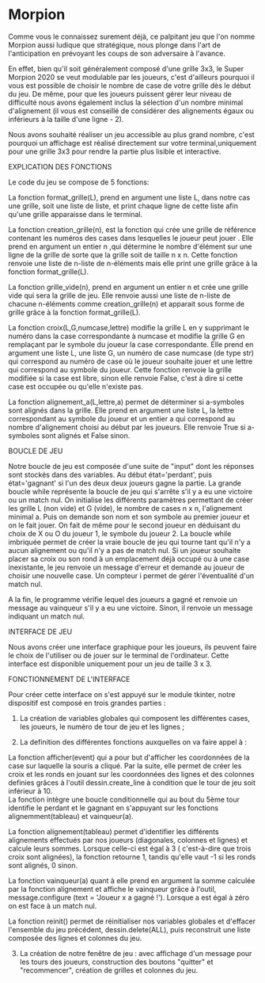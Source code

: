 # Morpion


Comme vous le connaissez  surement déjà, ce palpitant jeu que l'on nomme Morpion aussi ludique que stratégique, nous plonge dans l'art de l'anticipation en prévoyant les coups de son adversaire à l'avance.

En effet, bien qu'il soit généralement composé d'une grille 3x3, le Super Morpion 2020 se veut modulable par les joueurs, c'est d'ailleurs pourquoi il vous est possible de choisir le nombre de case de votre grille dès le début du jeu.
De même, pour que les joueurs puissent gérer leur niveau de difficulté nous avons également inclus la sélection d'un nombre minimal d'alignement (il vous est conseillé de considérer des alignements égaux ou inférieurs à la taille d'une ligne - 2).

Nous avons souhaité réaliser un jeu accessible au plus grand nombre, c'est pourquoi un affichage est réalisé directement sur votre terminal,uniquement pour une grille 3x3 pour rendre la partie plus lisible et interactive.



EXPLICATION DES FONCTIONS

Le code du jeu se compose de 5 fonctions:

La fonction format_grille(L), prend en argument une liste L, dans notre cas une grille, soit une liste de liste, et print chaque ligne de cette liste afin qu'une grille apparaisse dans le terminal.

La fonction creation_grille(n), est la fonction qui crée une grille de référence  contenant les numéros des cases dans lesquelles le joueur peut jouer . Elle prend en argument un entier n ,qui détermine le nombre d'élément sur une ligne de la grille de sorte que la grille soit de taille n x n. Cette fonction renvoie une liste de n-liste de n-éléments mais elle print une grille grâce à la fonction format_grille(L).

La fonction grille_vide(n), prend en argument un entier n et crée une grille vide qui sera la grille de jeu. Elle renvoie aussi une liste de n-liste de chacune n-éléments comme creation_grille(n) et apparait sous forme de grille grâce à la fonction format_grille(L).


La fonction croix(L,G,numcase,lettre) modifie la grille L en y supprimant le numéro dans la case correspondante à numcase et modifie la grille G en remplaçant par le symbole du joueur la case correspondante. Elle prend en argument une liste L, une liste G, un numéro de case numcase (de type str) qui correspond au numéro de case où le joueur souhaite jouer et une lettre qui correspond au symbole du joueur. Cette fonction renvoie la grille modifiée si la case est libre, sinon elle renvoie False, c'est à dire si cette case est occupée ou qu'elle n'existe pas.

La fonction alignement_a(L,lettre,a) permet de déterminer si a-symboles sont alignés dans la grille. Elle prend en argument une liste L, la lettre correspondant au symbole du joueur et un entier a qui correspond au nombre d'alignement choisi au début par les joueurs. Elle renvoie True si a-symboles sont alignés et False sinon.



BOUCLE DE JEU

Notre boucle de jeu est composée d'une suite de "input" dont les réponses sont stockés dans des variables. Au début état='perdant', puis état='gagnant' si l'un des deux deux joueurs gagne la partie.
La grande boucle while représente la boucle de jeu qui s'arrête s'il y a eu une victoire ou un match nul. 
On initialise les différents paramètres permettant de créer les grille L (non vide) et G (vide), le nombre de cases n x n, l'alignement minimal a. Puis on demande son nom et son symbole au premier joueur et on le fait jouer. On fait de même pour le second joueur en déduisant du choix de X ou O du joueur 1, le symbole du joueur 2.
La boucle while imbriquée permet de créer la vraie boucle de jeu qui tourne tant qu'il n'y a aucun alignement ou qu'il n'y a pas de match nul. 
Si un joueur souhaite placer sa croix ou son rond à un emplacement déjà occupé ou à une case inexistante, le jeu renvoie un message d'erreur et demande au joueur de choisir une nouvelle case. Un compteur i permet de gérer l'éventualité d'un match nul.

A la fin, le programme vérifie lequel des joueurs a gagné et renvoie un message au vainqueur s'il y a eu une victoire. Sinon, il renvoie un message indiquant un match nul.

INTERFACE DE JEU

Nous avons créer une interface graphique pour les joueurs, ils peuvent faire le choix de l'utiliser ou de jouer sur le terminal de l'ordinateur. Cette interface est disponible uniquement pour un jeu de taille 3 x 3. 

FONCTIONNEMENT DE L'INTERFACE 

Pour créer cette interface on s'est appuyé sur le module tkinter, notre dispositif est composé en trois grandes parties :

  1) La création de variables globales qui composent les différentes cases, les joueurs, le numéro de tour de jeu et les lignes ;
  
  2) La definition des différentes fonctions auxquelles on va faire appel à : 
  
   La fonction afficher(event) qui a pour but d'afficher les coordonnées de la case sur laquelle la souris a cliqué.
Par la suite, elle permet de créer les croix et les ronds en jouant sur les coordonnées des lignes et des colonnes definies grâces à l'outil dessin.create_line à condition que le tour de jeu soit inférieur à 10.  
La fonction intègre une boucle conditionnelle qui au bout du 5ème tour identifie le perdant et le gagnant en s'appuyant sur les fonctions alignemment(tableau) et vainqueur(a).
                                                                            
                                                                            
   La fonction alignement(tableau) permet d'identifier les différents alignements effectués par nos joueurs (diagonales, colonnes et lignes) et calcule leurs sommes. Lorsque celle-ci est égal à 3 ( c'est-à-dire que trois croix sont alignées), la fonction retourne 1, tandis qu'elle vaut -1 si les ronds sont alignés, 0 sinon.  

   La fonction vainqueur(a) quant à elle prend en argument la somme calculée par la fonction alignement et affiche le vainqueur grâce à l'outil, message.configure (text = 'Joueur x a gagné !'). Lorsque a est égal à zéro on est face à un match nul.

   La fonction reinit() permet de réinitialiser nos variables globales et d'effacer l'ensemble du jeu précédent, dessin.delete(ALL), puis reconstruit une liste composée des lignes et colonnes du jeu.

   
  3) La création de notre fenêtre de jeu : avec affichage d'un message pour les tours des joueurs, construction des boutons "quitter" et "recommencer", création de grilles et colonnes du jeu.


